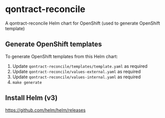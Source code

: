 # qontract-reconcile

A qontract-reconcile Helm chart for OpenShift (used to generate OpenShift template)

## Generate OpenShift templates

To generate OpenShift templates from this Helm chart:

1. Update `qontract-reconcile/templates/template.yaml` as required
2. Update `qontract-reconcile/values-external.yaml` as required
3. Update `qontract-reconcile/values-internal.yaml` as required
4. `make generate`

## Install Helm (v3)

https://github.com/helm/helm/releases
